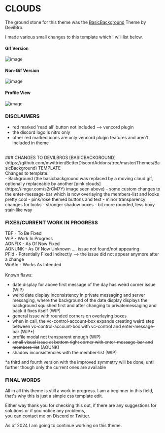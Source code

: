 # CLOUDS

The ground stone for this theme was the [BasicBackground](https://github.com/mwittrien/BetterDiscordAddons/tree/master/Themes/BasicBackground) Theme by DevilBro. <br>

I made various small changes to this template which I will list below. <br>
#### Gif Version
![image](https://github.com/dannyluvvv/customedit-basicbackground/assets/140633387/ae0aa4ae-9aa5-4f6b-a7c8-b6966a379e92)
#### Non-Gif Version
![image](https://github.com/dannyluvvv/customedit-basicbackground/assets/140633387/75ca90e5-29a1-45ef-8985-300473ff97f0)
#### Profile View
![image](https://github.com/dannyluvvv/customedit-basicbackground/assets/140633387/ddc57069-cf41-4bc6-871b-988686e0e492)

### DISCLAIMERS <br>
- red marked 'read all' button not included --> vencord plugin 
- the discord logo is nitro only
- other red marked icons are only vencord plugin features and aren't included in theme
<br>
### CHANGES TO DEVILBROS [BASICBACKGROUND](https://github.com/mwittrien/BetterDiscordAddons/tree/master/Themes/BasicBackground) TEMPLATE <br>
Changes to template: <br>
- Background (the basicbackground was replaced by a moving cloud gif, optionally replaceable by another [pink clouds](https://imgur.com/s2rCM7Y) image seen above)
- some custom changes to the enter-message-bar which is now overlaying the members-list and looks pretty cool
- pink/rose themed buttons and text
- minor transparency changes for looks
- stronger shadow boxes
- bit more rounded, less boxy stair-like way

### FIXES/CURRENT WORK IN PROGRESS <br>
TBF - To Be Fixed <br>
WIP - Work In Progress <br>
AONFIX - As Of Now Fixed <br>
AONUNK - As Of Now Unknown .... issue not found/not appearing <br>
PFId - Potentially Fixed Indirectly --> the issue did not appear anymore after a change <br>
WoAIn - Works As Intended <br>
<br>
Known flaws: <br>
- date display for above first message of the day has weird corner issue (WIP)
- weird date display inconsistency in private messaging and server messaging, where the background of the date display displays the background squished first and after changing to privatemessaging and back it fixes itself (WIP)
- general issue with rounded corners on overlaying boxes
- when in call, the vc-control-account-box expands creating weird step between vc-control-account-box with vc-control and enter-message-bar (WIP*)
- profile modal not transparent enough (WIP)
- ~~small visual issue at bottom right corner with enter-message-bar and members-list~~ (AOUNK)
- shadow inconsistencies with the member-list (WIP)

*a third and fourth version with the improved symmetry will be done, until further though only the current ones are available <br>

### FINAL WORDS <br>
All in all this theme is still a work in progress. I am a beginner in this field, that's why this is just a simple css template edit. <br>

Either way thank you for checking this out, if there are any suggestions for solutions or if you notice any problems, <br>
you can contact me on [Discord](https://discordapp.com/users/525663404770197524/) or [Twitter](https://twitter.com/dannisilly). <br>

As of 2024 I am going to continue working on this theme.
